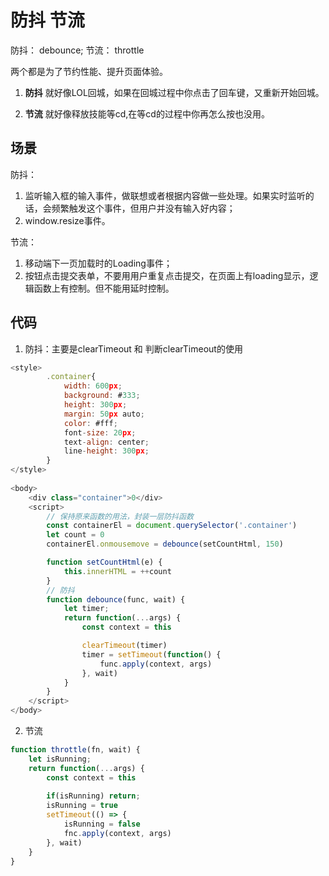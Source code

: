 # 防抖 节流

防抖： debounce;      节流： throttle

两个都是为了节约性能、提升页面体验。

1. **防抖** 就好像LOL回城，如果在回城过程中你点击了回车键，又重新开始回城。

2. **节流** 就好像释放技能等cd,在等cd的过程中你再怎么按也没用。

## 场景

防抖： 

1. 监听输入框的输入事件，做联想或者根据内容做一些处理。如果实时监听的话，会频繁触发这个事件，但用户并没有输入好内容； 
2. window.resize事件。



节流：

1. 移动端下一页加载时的Loading事件；
2. 按钮点击提交表单，不要用用户重复点击提交，在页面上有loading显示，逻辑函数上有控制。但不能用延时控制。

## 代码

1. 防抖：主要是clearTimeout 和 判断clearTimeout的使用

```js
<style>
        .container{
            width: 600px;
            background: #333;
            height: 300px;
            margin: 50px auto;
            color: #fff;
            font-size: 20px;
            text-align: center;
            line-height: 300px;
        }
</style>
    
<body>
    <div class="container">0</div>
    <script>
        // 保持原来函数的用法，封装一层防抖函数
        const containerEl = document.querySelector('.container')
        let count = 0
        containerEl.onmousemove = debounce(setCountHtml, 150)

        function setCountHtml(e) {
            this.innerHTML = ++count
        }
		// 防抖	
        function debounce(func, wait) {
            let timer;
            return function(...args) {
                const context = this

                clearTimeout(timer)
                timer = setTimeout(function() {
                    func.apply(context, args)
                }, wait)
            }
        }
    </script>
</body>
```

2. 节流

```js
function throttle(fn, wait) {
    let isRunning;
    return function(...args) {
        const context = this
        
        if(isRunning) return;
        isRunning = true
        setTimeout(() => {
            isRunning = false
            fnc.apply(context, args)
        }, wait)
    }
}
```





